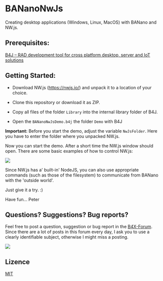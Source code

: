 # BANanoNwJs

Creating desktop applications (Windows, Linux, MacOS) with BANano and NW.js.

## Prerequisites:

[B4J – RAD development tool for cross platform desktop, server and IoT solutions](https://www.b4x.com/b4j.html)

## Getting Started:

* Download NW.js (https://nwjs.io/) and unpack it to a location of your choice.

* Clone this repository or download it as ZIP.

* Copy all files of the folder `Library` into the internal library folder of B4J.

* Open the `BANanoNwJsDemo.b4j` the folder `Demo` with B4J

**Important:** Before you start the demo, adjust the variable `NwJsFolder`. Here you have to enter the folder where you unpacked NW.js.

Now you can start the demo. After a short time the NW.js window should open. There are some basic examples of how to control NW.js:

![](https://i.imgur.com/HfMDBaP.png)

Since NW.js has a' built-in' NodeJS, you can also use appropriate commands (such as those of the filesystem) to communicate from BANano with the 'outside world'.

Just give it a try. :)

Have fun... Peter

## Questions? Suggestions? Bug reports?

Feel free to post a question, suggestion or bug report in the [B4X-Forum](https://www.b4x.com/android/forum/). Since there are a lot of posts in this forum every day, I ask you to use a clearly identifiable subject, otherwise I might miss a posting.

![](https://i.imgur.com/UkjULqc.png)

## Lizence

[MIT](https://github.com/BANanoBob/BANanoNwJs/blob/master/LICENSE)

